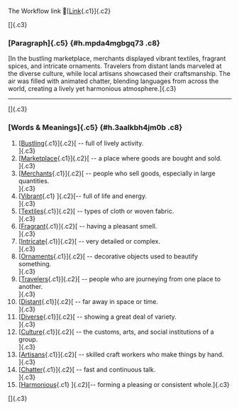 The Workflow link
👏[[Link](https://www.google.com/url?q=http://www.google.com&sa=D&source=editors&ust=1757157505824463&usg=AOvVaw1FpDQgIJhrhKZtJDIPHpf4){.c1}]{.c2}

[]{.c3}

### [Paragraph]{.c5} {#h.mpda4mgbgq73 .c8}

[In the bustling marketplace, merchants displayed vibrant textiles,
fragrant spices, and intricate ornaments. Travelers from distant lands
marveled at the diverse culture, while local artisans showcased their
craftsmanship. The air was filled with animated chatter, blending
languages from across the world, creating a lively yet harmonious
atmosphere.]{.c3}

------------------------------------------------------------------------

[]{.c3}

### [Words & Meanings]{.c5} {#h.3aalkbh4jm0b .c8}

1.  [[Bustling](https://www.google.com/url?q=http://www.google.com&sa=D&source=editors&ust=1757157505825987&usg=AOvVaw29WHg--1xePsNrASuTjMqs){.c1}]{.c2}[ --
    full of lively activity.\
    ]{.c3}
2.  [[Marketplace](https://www.google.com/url?q=http://www.google.com&sa=D&source=editors&ust=1757157505826248&usg=AOvVaw25prjD7paI067CuzPoLkBI){.c1}]{.c2}[ --
    a place where goods are bought and sold.\
    ]{.c3}
3.  [[Merchants](https://www.google.com/url?q=http://www.google.com&sa=D&source=editors&ust=1757157505826620&usg=AOvVaw2gYlOq6ECDsgYVwrJIWPYb){.c1}]{.c2}[ --
    people who sell goods, especially in large quantities.\
    ]{.c3}
4.  [[Vibrant](https://www.google.com/url?q=http://www.google.com&sa=D&source=editors&ust=1757157505826859&usg=AOvVaw1rb0Y5j-va1DOXa14ZH-jo){.c1}
    ]{.c2}[-- full of life and energy.\
    ]{.c3}
5.  [[Textiles](https://www.google.com/url?q=http://www.google.com&sa=D&source=editors&ust=1757157505827136&usg=AOvVaw2ZZjlrNldCMiIyt4bI9JKw){.c1}]{.c2}[ --
    types of cloth or woven fabric.\
    ]{.c3}
6.  [[Fragrant](https://www.google.com/url?q=http://www.google.com&sa=D&source=editors&ust=1757157505827439&usg=AOvVaw3-e0C9WadgAy17CdfAXj6c){.c1}]{.c2}[ --
    having a pleasant smell.\
    ]{.c3}
7.  [[Intricate](https://www.google.com/url?q=http://www.google.com&sa=D&source=editors&ust=1757157505827749&usg=AOvVaw0vNhz0OB3m_dqkN29bZ8Og){.c1}]{.c2}[ --
    very detailed or complex.\
    ]{.c3}
8.  [[Ornaments](https://www.google.com/url?q=http://www.google.com&sa=D&source=editors&ust=1757157505827986&usg=AOvVaw2Lo3TwC54uG55mwaojenPG){.c1}]{.c2}[ --
    decorative objects used to beautify something.\
    ]{.c3}
9.  [[Travelers](https://www.google.com/url?q=http://www.google.com&sa=D&source=editors&ust=1757157505828199&usg=AOvVaw31x-u0dcSKztwNtqW-KHx_){.c1}]{.c2}[ --
    people who are journeying from one place to another.\
    ]{.c3}
10. [[Distant](https://www.google.com/url?q=http://www.google.com&sa=D&source=editors&ust=1757157505828477&usg=AOvVaw26xV3ukmVRiXKmRmLLJtHx){.c1}]{.c2}[ --
    far away in space or time.\
    ]{.c3}
11. [[Diverse](https://www.google.com/url?q=http://www.google.com&sa=D&source=editors&ust=1757157505828729&usg=AOvVaw2BVYFw7rSgT-Zovpcpm3Jb){.c1}]{.c2}[ --
    showing a great deal of variety.\
    ]{.c3}
12. [[Culture](https://www.google.com/url?q=http://www.google.com&sa=D&source=editors&ust=1757157505828897&usg=AOvVaw1doKfZms4YHRUh__hCh4e6){.c1}]{.c2}[ --
    the customs, arts, and social institutions of a group.\
    ]{.c3}
13. [[Artisans](https://www.google.com/url?q=http://www.google.com&sa=D&source=editors&ust=1757157505829100&usg=AOvVaw15WLwibTcHDpe2bu3QTP51){.c1}]{.c2}[ --
    skilled craft workers who make things by hand.\
    ]{.c3}
14. [[Chatter](https://www.google.com/url?q=http://www.google.com&sa=D&source=editors&ust=1757157505829382&usg=AOvVaw0Jo1a48DD4EKNZIg3Zl5ho){.c1}]{.c2}[ --
    fast and continuous talk.\
    ]{.c3}
15. [[Harmonious](https://www.google.com/url?q=http://www.google.com&sa=D&source=editors&ust=1757157505829598&usg=AOvVaw1zfPrlogbXf5nxeOUP-9yM){.c1}
    ]{.c2}[-- forming a pleasing or consistent whole.]{.c3}

[]{.c3}
